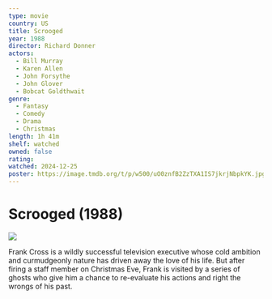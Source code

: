 ```yaml
---
type: movie
country: US
title: Scrooged
year: 1988
director: Richard Donner
actors:
  - Bill Murray
  - Karen Allen
  - John Forsythe
  - John Glover
  - Bobcat Goldthwait
genre:
  - Fantasy
  - Comedy
  - Drama
  - Christmas
length: 1h 41m
shelf: watched
owned: false
rating:
watched: 2024-12-25
poster: https://image.tmdb.org/t/p/w500/uO0znfB2ZzTXA1IS7jkrjNbpkYK.jpg
---
```


# Scrooged (1988)

![](https://image.tmdb.org/t/p/w500/uO0znfB2ZzTXA1IS7jkrjNbpkYK.jpg)

Frank Cross is a wildly successful television executive whose cold ambition and curmudgeonly nature has driven away the love of his life. But after firing a staff member on Christmas Eve, Frank is visited by a series of ghosts who give him a chance to re-evaluate his actions and right the wrongs of his past.